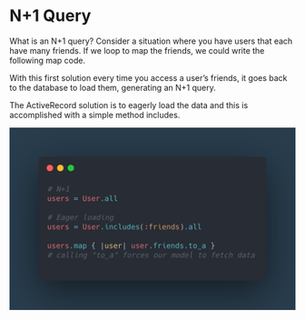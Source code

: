 # N+1 Query

What is an N+1 query? Consider a situation where you have users that each have many friends. If we loop to map the friends, we could write the following map code.

With this first solution every time you access a user’s friends, it goes back to the database to load them, generating an N+1 query.

The ActiveRecord solution is to eagerly load the data and this is accomplished with a simple method includes.

![ruby-n1-query.png](imgs/ruby-n1-query.png)
